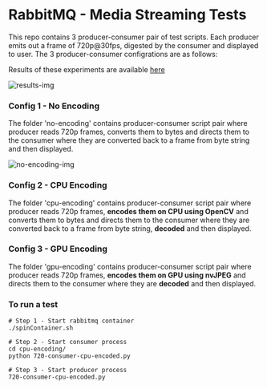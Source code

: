 # RabbitMQ - Media Streaming Tests
This repo contains 3 producer-consumer pair of test scripts. Each producer emits out a frame of 720p@30fps, digested by the consumer and displayed to user. The 3 producer-consumer configrations are as follows: 

Results of these experiments are available <a href="https://docs.google.com/spreadsheets/d/1H4yaXyhLMSXv95ZCG8Gy7YiYUVs9MED7or3xUwP9l04/edit?usp=sharing">here</a>

![results-img](https://github.com/marib-suitan/rabbitmq-meda-streaming-tests/blob/master/misc/results.png?raw=true)


### Config 1 - No Encoding
The folder 'no-encoding' contains producer-consumer script pair where producer reads 720p frames, converts them to bytes and directs them to the consumer where they are converted back to a frame from byte string and then displayed.

![no-encoding-img](https://github.com/marib-suitan/rabbitmq-meda-streaming-tests/blob/master/misc/no-encoding.png?raw=true)


### Config 2 - CPU Encoding
The folder 'cpu-encoding' contains producer-consumer script pair where producer reads 720p frames, <b>encodes them on CPU using OpenCV</b> and converts them to bytes and directs them to the consumer where they are converted back to a frame from byte string, <b>decoded</b> and then displayed.


### Config 3 - GPU Encoding
The folder 'gpu-encoding' contains producer-consumer script pair where producer reads 720p frames, <b>encodes them on GPU using nvJPEG</b> and directs them to the consumer where they are <b>decoded</b> and then displayed.




### To run a test
```
# Step 1 - Start rabbitmq container
./spinContainer.sh

# Step 2 - Start consumer process
cd cpu-encoding/
python 720-consumer-cpu-encoded.py

# Step 3 - Start producer process
720-consumer-cpu-encoded.py
```